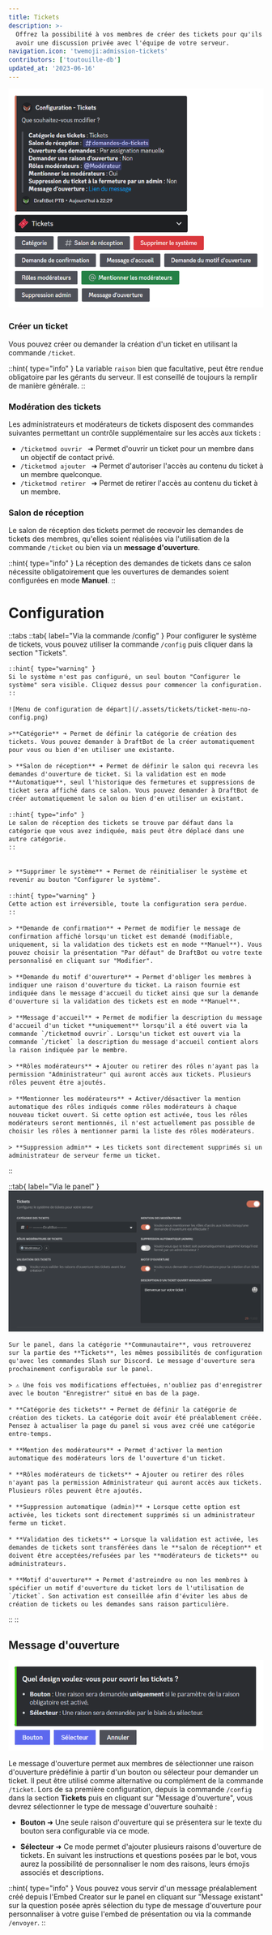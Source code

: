 ```yaml
---
title: Tickets
description: >-
  Offrez la possibilité à vos membres de créer des tickets pour qu'ils puissent
  avoir une discussion privée avec l'équipe de votre serveur.
navigation.icon: 'twemoji:admission-tickets'
contributors: ['toutouille-db']
updated_at: '2023-06-16'
---
```


![Menu de configuration](/.assets/tickets/ticket-menu-config.png)

### Créer un ticket
Vous pouvez créer ou demander la création d'un ticket en utilisant la commande `/ticket`.

::hint{ type="info" }
La variable `raison` bien que facultative, peut être rendue obligatoire par les gérants du serveur. Il est conseillé de toujours la remplir de manière générale.
::

### Modération des tickets
Les administrateurs et modérateurs de tickets disposent des commandes suivantes permettant un contrôle supplémentaire sur les accès aux tickets :

* `/ticketmod ouvrir ` ➜ Permet d'ouvrir un ticket pour un membre dans un objectif de contact privé.
* `/ticketmod ajouter ` ➜ Permet d'autoriser l'accès au contenu du ticket à un membre quelconque.
* `/ticketmod retirer ` ➜ Permet de retirer l'accès au contenu du ticket à un membre.

### Salon de réception
Le salon de réception des tickets permet de recevoir les demandes de tickets des membres, qu'elles soient réalisées via l'utilisation de la commande `/ticket` ou bien via un **message d'ouverture**.

::hint{ type="info" }
La réception des demandes de tickets dans ce salon nécessite obligatoirement que les ouvertures de demandes soient configurées en mode **Manuel**.
::

# Configuration

::tabs
  ::tab{ label="Via la commande /config" }
    Pour configurer le système de tickets, vous pouvez utiliser la commande `/config` puis cliquer dans la section "Tickets".

    ::hint{ type="warning" }
    Si le système n'est pas configuré, un seul bouton "Configurer le système" sera visible. Cliquez dessus pour commencer la configuration.
    ::

    ![Menu de configuration de départ](/.assets/tickets/ticket-menu-no-config.png)

    >**Catégorie** ➜ Permet de définir la catégorie de création des tickets. Vous pouvez demander à DraftBot de la créer automatiquement pour vous ou bien d'en utiliser une existante.

    > **Salon de réception** ➜ Permet de définir le salon qui recevra les demandes d'ouverture de ticket. Si la validation est en mode **Automatique**, seul l'historique des fermetures et suppressions de ticket sera affiché dans ce salon. Vous pouvez demander à DraftBot de créer automatiquement le salon ou bien d'en utiliser un existant.

    ::hint{ type="info" }
    Le salon de réception des tickets se trouve par défaut dans la catégorie que vous avez indiquée, mais peut être déplacé dans une autre catégorie.
    ::


    > **Supprimer le système** ➜ Permet de réinitialiser le système et revenir au bouton "Configurer le système".

    ::hint{ type="warning" }
    Cette action est irréversible, toute la configuration sera perdue.
    ::

    > **Demande de confirmation** ➜ Permet de modifier le message de confirmation affiché lorsqu'un ticket est demandé (modifiable, uniquement, si la validation des tickets est en mode **Manuel**). Vous pouvez choisir la présentation "Par défaut" de DraftBot ou votre texte personnalisé en cliquant sur "Modifier".

    > **Demande du motif d'ouverture** ➜ Permet d'obliger les membres à indiquer une raison d'ouverture du ticket. La raison fournie est indiquée dans le message d'accueil du ticket ainsi que sur la demande d'ouverture si la validation des tickets est en mode **Manuel**.

    > **Message d'accueil** ➜ Permet de modifier la description du message d'accueil d'un ticket **uniquement** lorsqu'il a été ouvert via la commande `/ticketmod ouvrir`. Lorsqu'un ticket est ouvert via la commande `/ticket` la description du message d'accueil contient alors la raison indiquée par le membre.

    > **Rôles modérateurs** ➜ Ajouter ou retirer des rôles n'ayant pas la permission "Administrateur" qui auront accès aux tickets. Plusieurs rôles peuvent être ajoutés.

    > **Mentionner les modérateurs** ➜ Activer/désactiver la mention automatique des rôles indiqués comme rôles modérateurs à chaque nouveau ticket ouvert. Si cette option est activée, tous les rôles modérateurs seront mentionnés, il n'est actuellement pas possible de choisir les rôles à mentionner parmi la liste des rôles modérateurs.

    > **Suppression admin** ➜ Les tickets sont directement supprimés si un administrateur de serveur ferme un ticket.
  ::

  ::tab{ label="Via le panel" }
    ![Menu de configuration](/.assets/tickets/ticket-panel-config.png)

    Sur le panel, dans la catégorie **Communautaire**, vous retrouverez sur la partie des **Tickets**, les mêmes possibilités de configuration qu'avec les commandes Slash sur Discord. Le message d'ouverture sera prochainement configurable sur le panel.

    > ⚠️ Une fois vos modifications effectuées, n'oubliez pas d'enregistrer avec le bouton "Enregistrer" situé en bas de la page.

    * **Catégorie des tickets** ➜ Permet de définir la catégorie de création des tickets. La catégorie doit avoir été préalablement créée. Pensez à actualiser la page du panel si vous avez créé une catégorie entre-temps.

    * **Mention des modérateurs** ➜ Permet d'activer la mention automatique des modérateurs lors de l'ouverture d'un ticket.

    * **Rôles modérateurs de tickets** ➜ Ajouter ou retirer des rôles n'ayant pas la permission Administrateur qui auront accès aux tickets. Plusieurs rôles peuvent être ajoutés.

    * **Suppression automatique (admin)** ➜ Lorsque cette option est activée, les tickets sont directement supprimés si un administrateur ferme un ticket.

    * **Validation des tickets** ➜ Lorsque la validation est activée, les demandes de tickets sont transférées dans le **salon de réception** et doivent être acceptées/refusées par les **modérateurs de tickets** ou administrateurs.

    * **Motif d'ouverture** ➜ Permet d'astreindre ou non les membres à spécifier un motif d'ouverture du ticket lors de l'utilisation de `/ticket`. Son activation est conseillée afin d'éviter les abus de création de tickets ou les demandes sans raison particulière.
  ::
::

## Message d'ouverture

![Configuration du message d'ouverture](/.assets/tickets/ticket-open-message.png)

Le message d'ouverture permet aux membres de sélectionner une raison d'ouverture prédéfinie à partir d'un bouton ou sélecteur pour demander un ticket. Il peut être utilisé comme alternative ou complément de la commande `/ticket`.
Lors de sa première configuration, depuis la commande `/config` dans la section **Tickets** puis en cliquant sur "Message d'ouverture", vous devrez sélectionner le type de message d'ouverture souhaité :

* **Bouton** ➜ Une seule raison d'ouverture qui se présentera sur le texte du bouton sera configurable via ce mode.

* **Sélecteur** ➜ Ce mode permet d'ajouter plusieurs raisons d'ouverture de tickets. En suivant les instructions et questions posées par le bot, vous aurez la possibilité de personnaliser le nom des raisons, leurs émojis associés et descriptions.

::hint{ type="info" }
Vous pouvez vous servir d'un message préalablement créé depuis l'Embed Creator sur le panel en cliquant sur "Message existant" sur la question posée après sélection du type de message d'ouverture pour personnaliser à votre guise l'embed de présentation ou via la commande `/envoyer`.
::
